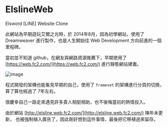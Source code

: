 # ElslineWeb

Elsword [LINE] Website Clone

此網站為早期遊玩艾爾之光時，於 2014年8月，因為初學網站，使用了 Dreamweaver 進行製作，也是人生開始往 Web Development 方向前進的一個里程碑。

當初並不知道 github，在網友與網路資源推薦下，早期使用了 [https://web.fc2.com/](https://web.fc2.com/) 進行靜態網站建置。

![image](https://user-images.githubusercontent.com/13682994/134234556-cc5e0fdd-d698-40ef-b611-25163335986e.png)


程式開發的架構也能看見早期的自己，使用了 `frameset` 的架構進行分頁的切換，算了算也經過了 7年左右。

很慶幸自己一路走來遇見許多貴人相挺相助，也不後悔當初的熱情投入。

由於網站 [http://elsline.web.fc2.com/](http://elsline.web.fc2.com/) 陳年未更新，
也被強制植入廣告了，因此剛好想到這件事情，最後把它移植過來留存。
